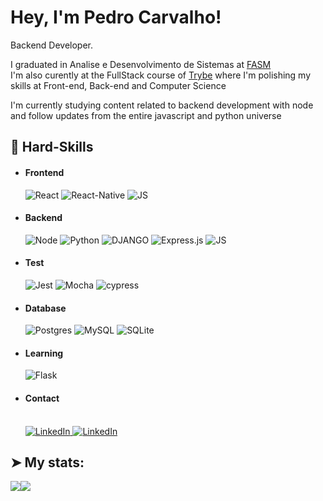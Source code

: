# Hey, I'm Pedro Carvalho!

Backend Developer.

I graduated in Analise e Desenvolvimento de Sistemas at [FASM](https://www.santamarcelina.edu.br/faculdade/muriae/)
<br/>
I'm also curently at the FullStack course of [Trybe](https://www.betrybe.com) where I'm polishing my skills at Front-end, Back-end and Computer Science

I'm currently studying content related to backend development with node and follow updates from the entire javascript and python universe

## 🔭 Hard-Skills


  - #### Frontend
    ![React](https://img.shields.io/badge/React-20232A?style=for-the-badge&logo=react&logoColor=61DAFB)
    ![React-Native](https://img.shields.io/badge/React_Native-20232A?style=for-the-badge&logo=react&logoColor=61DAFB)
    ![JS](https://img.shields.io/badge/JavaScript-323330?style=for-the-badge&logo=javascript&logoColor=F7DF1E)       

 - #### Backend
    ![Node](https://img.shields.io/badge/Node.js-339933?style=for-the-badge&logo=nodedotjs&logoColor=white)
    ![Python](https://img.shields.io/badge/python-3670A0?style=for-the-badge&logo=python&logoColor=ffdd54) 
    ![DJANGO](https://img.shields.io/badge/Django-092E20?style=for-the-badge&logo=django&logoColor=green)
    ![Express.js](https://img.shields.io/badge/express.js-%23404d59.svg?style=for-the-badge&logo=express&logoColor=%2361DAFB)
    ![JS](https://img.shields.io/badge/JavaScript-323330?style=for-the-badge&logo=javascript&logoColor=F7DF1E)
   

 - #### Test
    ![Jest](https://img.shields.io/badge/-jest-%23C21325?style=for-the-badge&logo=jest&logoColor=white)
    ![Mocha](https://img.shields.io/badge/-mocha-%238D6748?style=for-the-badge&logo=mocha&logoColor=white)
    ![cypress](https://img.shields.io/badge/-cypress-%23E5E5E5?style=for-the-badge&logo=cypress&logoColor=058a5e)
    

 - #### Database
    ![Postgres](https://img.shields.io/badge/postgres-%23316192.svg?style=for-the-badge&logo=postgresql&logoColor=white)
    ![MySQL](https://img.shields.io/badge/mysql-%2300f.svg?style=for-the-badge&logo=mysql&logoColor=white)
    ![SQLite](https://img.shields.io/badge/sqlite-%2307405e.svg?style=for-the-badge&logo=sqlite&logoColor=white)

  - #### Learning
    ![Flask](https://img.shields.io/badge/Flask-000000?style=for-the-badge&logo=flask&logoColor=white)

  - #### Contact
    <br>  
    <a href="https://www.linkedin.com/in/pedro-almeida-carvalho"><img alt="LinkedIn" src="https://img.shields.io/badge/LinkedIn-0077B5?style=for-the-badge&logo=linkedin&logoColor=white" />
    </a>
    <a href="mailto:cont.pacarvalho@gmail.com"><img alt="LinkedIn" href="mailto:cont.pacarvalho@gmail.com" src="https://img.shields.io/badge/Gmail-D14836?style=for-the-badge&logo=gmail&logoColor=white" />
    </a>


    
## ➤ My stats:
<div style="display: flex">
<a href="https://github.com/Pedro-A-Carvalho">
  <img align="center" src="https://github-readme-stats.anuraghazra1.vercel.app/api?username=Pedro-A-Carvalho&theme=radical&show_icons=true" />
</a>
<a href="https://github.com/Pedro-A-Carvalho">
  <img align="center" src="https://github-readme-stats.anuraghazra1.vercel.app/api/top-langs/?username=Pedro-A-Carvalho&layout=compact&theme=radical" />
</a>
</div>


<!--
**Pedro-A-Carvalho/Pedro-A-Carvalho** is a ✨ _special_ ✨ repository because its `README.md` (this file) appears on your GitHub profile.

Here are some ideas to get you started:

- 🔭 I’m currently working on ...
- 🌱 I’m currently learning ...
- 👯 I’m looking to collaborate on ...
- 🤔 I’m looking for help with ...
- 💬 Ask me about ...
- 📫 How to reach me: ...
- 😄 Pronouns: ...
- ⚡ Fun fact: ...
-->
